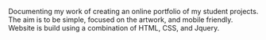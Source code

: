 Documenting my work of creating an online portfolio of my student projects. The aim is to be simple, focused on the artwork, and mobile friendly. Website is build using a combination of HTML, CSS, and Jquery.
